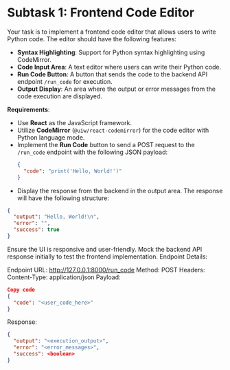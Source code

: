 # Subtask 1: Frontend Code Editor

Your task is to implement a frontend code editor that allows users to write Python code. The editor should have the following features:

- **Syntax Highlighting**: Support for Python syntax highlighting using CodeMirror.
- **Code Input Area**: A text editor where users can write their Python code.
- **Run Code Button**: A button that sends the code to the backend API endpoint `/run_code` for execution.
- **Output Display**: An area where the output or error messages from the code execution are displayed.

**Requirements**:

- Use **React** as the JavaScript framework.
- Utilize **CodeMirror** (`@uiw/react-codemirror`) for the code editor with Python language mode.
- Implement the **Run Code** button to send a POST request to the `/run_code` endpoint with the following JSON payload:
  ```json
  {
    "code": "print('Hello, World!')"
  }
-  Display the response from the backend in the output area. The response will have the following structure:

```json
{
  "output": "Hello, World!\n",
  "error": "",
  "success": true
}
```
Ensure the UI is responsive and user-friendly.
Mock the backend API response initially to test the frontend implementation.
Endpoint Details:

Endpoint URL: http://127.0.0.1:8000/run_code
Method: POST
Headers: Content-Type: application/json
Payload:
```json
Copy code
{
  "code": "<user_code_here>"
}
```
Response:
```json
{
  "output": "<execution_output>",
  "error": "<error_messages>",
  "success": <boolean>
}

